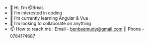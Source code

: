 - 👋 Hi, I’m @Brisis
- 👀 I’m interested in coding
- 🌱 I’m currently learning Angular & Vue
- 💞️ I’m looking to collaborate on anything
- 📫 How to reach me : Email - benbeemudy@gmail.com || Phone - 0784174687

<!---
Brisis/Brisis is a ✨ special ✨ repository because its `README.md` (this file) appears on your GitHub profile.
You can click the Preview link to take a look at your changes.
--->
